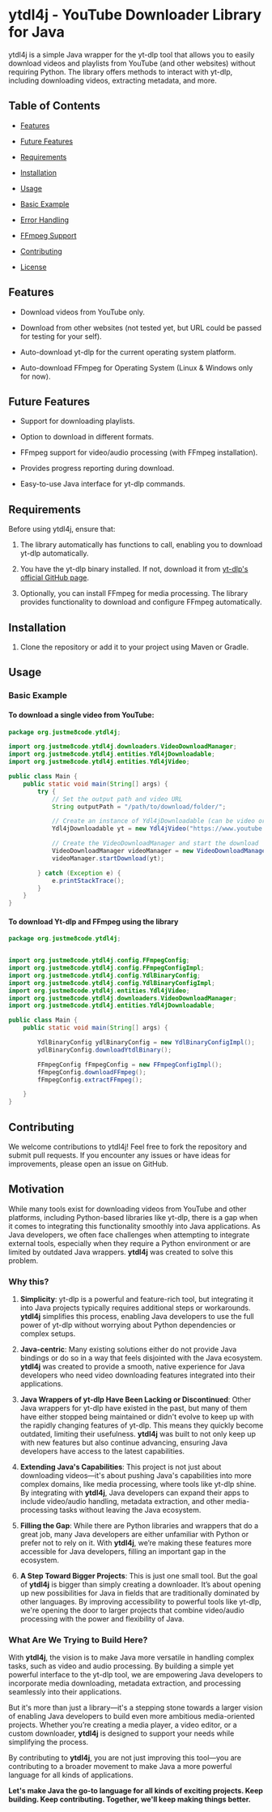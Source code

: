 ytdl4j - YouTube Downloader Library for Java
============================================

ytdl4j is a simple Java wrapper for the yt-dlp tool that allows you to easily download videos and playlists from YouTube (and other websites) without requiring Python. The library offers methods to interact with yt-dlp, including downloading videos, extracting metadata, and more.

Table of Contents
-----------------

*   [Features](#features)

*   [Future Features](#future-features)

*   [Requirements](#requirements)

*   [Installation](#installation)

*   [Usage](#usage)

*   [Basic Example](#basic-example)

*   [Error Handling](#error-handling)

*   [FFmpeg Support](#ffmpeg-support)

*   [Contributing](#contributing)

*   [License](#license)


Features
--------

*   Download videos from YouTube only.

*   Download from other websites (not tested yet, but URL could be passed for testing for your self).

*   Auto-download yt-dlp for the current operating system platform.

*   Auto-download FFmpeg for Operating System (Linux & Windows only for now).


Future Features
---------------

*   Support for downloading playlists.

*   Option to download in different formats.

*   FFmpeg support for video/audio processing (with FFmpeg installation).

*   Provides progress reporting during download.

*   Easy-to-use Java interface for yt-dlp commands.


Requirements
------------

Before using ytdl4j, ensure that:

1.  The library automatically has functions to call, enabling you to download yt-dlp automatically.

2.  You have the yt-dlp binary installed. If not, download it from [yt-dlp's official GitHub page](https://github.com/yt-dlp/yt-dlp).

3.  Optionally, you can install FFmpeg for media processing. The library provides functionality to download and configure FFmpeg automatically.


Installation
------------

1.  Clone the repository or add it to your project using Maven or Gradle.


Usage
-----

### Basic Example

#### To download a single video from YouTube:

```java
package org.justme8code.ytdl4j;

import org.justme8code.ytdl4j.downloaders.VideoDownloadManager;
import org.justme8code.ytdl4j.entities.Ydl4jDownloadable;
import org.justme8code.ytdl4j.entities.Ydl4jVideo;

public class Main {
    public static void main(String[] args) {
        try {
            // Set the output path and video URL
            String outputPath = "/path/to/download/folder/";

            // Create an instance of Ydl4jDownloadable (can be video or playlist)
            Ydl4jDownloadable yt = new Ydl4jVideo("https://www.youtube.com/watch?v=UuAF1DM9qv4", outputPath, "video1");

            // Create the VideoDownloadManager and start the download
            VideoDownloadManager videoManager = new VideoDownloadManager();
            videoManager.startDownload(yt);

        } catch (Exception e) {
            e.printStackTrace();
        }
    }
}

```

#### To download Yt-dlp and FFmpeg using the library
```java
package org.justme8code.ytdl4j;


import org.justme8code.ytdl4j.config.FFmpegConfig;
import org.justme8code.ytdl4j.config.FFmpegConfigImpl;
import org.justme8code.ytdl4j.config.YdlBinaryConfig;
import org.justme8code.ytdl4j.config.YdlBinaryConfigImpl;
import org.justme8code.ytdl4j.entities.Ydl4jVideo;
import org.justme8code.ytdl4j.downloaders.VideoDownloadManager;
import org.justme8code.ytdl4j.entities.Ydl4jDownloadable;

public class Main {
    public static void main(String[] args) {

        YdlBinaryConfig ydlBinaryConfig = new YdlBinaryConfigImpl();
        ydlBinaryConfig.downloadYtdlBinary();

        FFmpegConfig fFmpegConfig = new FFmpegConfigImpl();
        fFmpegConfig.downloadFFmpeg();
        fFmpegConfig.extractFFmpeg();

    }
}
```

Contributing
------------

We welcome contributions to ytdl4j! Feel free to fork the repository and submit pull requests. If you encounter any issues or have ideas for improvements, please open an issue on GitHub.

Motivation
----------

While many tools exist for downloading videos from YouTube and other platforms, including Python-based libraries like yt-dlp, there is a gap when it comes to integrating this functionality smoothly into Java applications. As Java developers, we often face challenges when attempting to integrate external tools, especially when they require a Python environment or are limited by outdated Java wrappers. **ytdl4j** was created to solve this problem.

### Why this?

1.  **Simplicity**: yt-dlp is a powerful and feature-rich tool, but integrating it into Java projects typically requires additional steps or workarounds. **ytdl4j** simplifies this process, enabling Java developers to use the full power of yt-dlp without worrying about Python dependencies or complex setups.

2.  **Java-centric**: Many existing solutions either do not provide Java bindings or do so in a way that feels disjointed with the Java ecosystem. **ytdl4j** was created to provide a smooth, native experience for Java developers who need video downloading features integrated into their applications.

3.  **Java Wrappers of yt-dlp Have Been Lacking or Discontinued**: Other Java wrappers for yt-dlp have existed in the past, but many of them have either stopped being maintained or didn't evolve to keep up with the rapidly changing features of yt-dlp. This means they quickly become outdated, limiting their usefulness. **ytdl4j** was built to not only keep up with new features but also continue advancing, ensuring Java developers have access to the latest capabilities.

4.  **Extending Java's Capabilities**: This project is not just about downloading videos—it's about pushing Java's capabilities into more complex domains, like media processing, where tools like yt-dlp shine. By integrating with **ytdl4j**, Java developers can expand their apps to include video/audio handling, metadata extraction, and other media-processing tasks without leaving the Java ecosystem.

5.  **Filling the Gap**: While there are Python libraries and wrappers that do a great job, many Java developers are either unfamiliar with Python or prefer not to rely on it. With **ytdl4j**, we’re making these features more accessible for Java developers, filling an important gap in the ecosystem.

6.  **A Step Toward Bigger Projects**: This is just one small tool. But the goal of **ytdl4j** is bigger than simply creating a downloader. It’s about opening up new possibilities for Java in fields that are traditionally dominated by other languages. By improving accessibility to powerful tools like yt-dlp, we're opening the door to larger projects that combine video/audio processing with the power and flexibility of Java.


### What Are We Trying to Build Here?

With **ytdl4j**, the vision is to make Java more versatile in handling complex tasks, such as video and audio processing. By building a simple yet powerful interface to the yt-dlp tool, we are empowering Java developers to incorporate media downloading, metadata extraction, and processing seamlessly into their applications.

But it's more than just a library—it's a stepping stone towards a larger vision of enabling Java developers to build even more ambitious media-oriented projects. Whether you’re creating a media player, a video editor, or a custom downloader, **ytdl4j** is designed to support your needs while simplifying the process.

By contributing to **ytdl4j**, you are not just improving this tool—you are contributing to a broader movement to make Java a more powerful language for all kinds of applications.

**Let's make Java the go-to language for all kinds of exciting projects. Keep building. Keep contributing. Together, we'll keep making things better.**